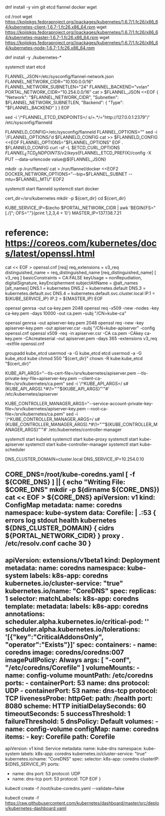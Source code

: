 dnf install -y vim git etcd flannel docker wget


cd /root
wget https://kojipkgs.fedoraproject.org//packages/kubernetes/1.6.7/1.fc26/x86_64/kubernetes-client-1.6.7-1.fc26.x86_64.rpm
wget https://kojipkgs.fedoraproject.org//packages/kubernetes/1.6.7/1.fc26/x86_64/kubernetes-master-1.6.7-1.fc26.x86_64.rpm
wget https://kojipkgs.fedoraproject.org//packages/kubernetes/1.6.7/1.fc26/x86_64/kubernetes-node-1.6.7-1.fc26.x86_64.rpm

dnf install -y ./kubernetes-*

systemctl start etcd

FLANNEL_JSON=/etc/sysconfig/flannel-network.json
FLANNEL_NETWORK_CIDR="10.100.0.0/16"
FLANNEL_NETWORK_SUBNETLEN="24"
FLANNEL_BACKEND="vxlan"
PORTAL_NETWORK_CIDR="10.254.0.0/16"
cat > $FLANNEL_JSON <<EOF
{
  "Network": "$FLANNEL_NETWORK_CIDR",
  "Subnetlen": $FLANNEL_NETWORK_SUBNETLEN,
  "Backend": {
    "Type": "$FLANNEL_BACKEND"
  }
}
EOF

sed -i '/^FLANNEL_ETCD_ENDPOINTS=/ s/=.*/="http:\/\/127.0.0.1:2379"/' /etc/sysconfig/flanneld

FLANNELD_CONFIG=/etc/sysconfig/flanneld
FLANNEL_OPTIONS=""
sed -i '/FLANNEL_OPTIONS/'d $FLANNELD_CONFIG
cat >> $FLANNELD_CONFIG <<EOF
FLANNEL_OPTIONS="$FLANNEL_OPTIONS"
EOF
. $FLANNELD_CONFIG
curl -sf -L $ETCD_CURL_OPTIONS $FLANNEL_ETCD_ENDPOINTS/v2/keys${FLANNEL_ETCD_PREFIX}/config -X PUT --data-urlencode value@${FLANNEL_JSON}

mkdir -p /run/flannel/
cat > /run/flannel/docker <<EOF2
DOCKER_NETWORK_OPTIONS="--bip=\$FLANNEL_SUBNET --mtu=\$FLANNEL_MTU"
EOF2

systemctl start flanneld
systemctl start docker

cert_dir=/srv/kubernetes
mkdir -p ${cert_dir}
cd ${cert_dir}

KUBE_SERVICE_IP=$(echo $PORTAL_NETWORK_CIDR | awk 'BEGIN{FS="[./]"; OFS="."}{print $1,$2,$3,$4 + 1}')
MASTER_IP=137.138.7.21

# reference: https://coreos.com/kubernetes/docs/latest/openssl.html
cat << EOF > openssl.cnf
[req]
req_extensions = v3_req
distinguished_name = req_distinguished_name
[req_distinguished_name]
[ v3_req ]
basicConstraints = CA:FALSE
keyUsage = nonRepudiation, digitalSignature, keyEncipherment
subjectAltName = @alt_names
[alt_names]
DNS.1 = kubernetes
DNS.2 = kubernetes.default
DNS.3 = kubernetes.default.svc
DNS.4 = kubernetes.default.svc.cluster.local
IP.1 = ${KUBE_SERVICE_IP}
IP.2 = ${MASTER_IP}
EOF

openssl genrsa -out ca-key.pem 2048
openssl req -x509 -new -nodes -key ca-key.pem -days 10000 -out ca.pem -subj "/CN=kube-ca"

openssl genrsa -out apiserver-key.pem 2048
openssl req -new -key apiserver-key.pem -out apiserver.csr -subj "/CN=kube-apiserver" -config openssl.cnf
openssl x509 -req -in apiserver.csr -CA ca.pem -CAkey ca-key.pem -CAcreateserial -out apiserver.pem -days 365 -extensions v3_req -extfile openssl.cnf


groupadd kube_etcd
usermod -a -G kube_etcd etcd
usermod -a -G kube_etcd kube
chmod 550 "${cert_dir}"
chown -R kube:kube_etcd "${cert_dir}"


KUBE_API_ARGS="--tls-cert-file=/srv/kubernetes/apiserver.pem --tls-private-key-file=apiserver-key.pem --client-ca-file=/srv/kubernetes/ca.pem"
sed -i '/^KUBE_API_ARGS=/ s#\(KUBE_API_ARGS\).*#\1="'"${KUBE_API_ARGS}"'"#' /etc/kubernetes/apiserver

KUBE_CONTROLLER_MANAGER_ARGS="--service-account-private-key-file=/srv/kubernetes/apiserver-key.pem --root-ca-file=/srv/kubernetes/ca.pem"
sed -i '/^KUBE_CONTROLLER_MANAGER_ARGS=/ s#\(KUBE_CONTROLLER_MANAGER_ARGS\).*#\1="'"${KUBE_CONTROLLER_MANAGER_ARGS}"'"#' /etc/kubernetes/controller-manager


systemctl start kubelet
systemctl start kube-proxy
systemctl start kube-apiserver
systemctl start kube-controller-manager
systemctl start kube-scheduler



DNS_CLUSTER_DOMAIN=cluster.local
DNS_SERVICE_IP=10.254.0.10

CORE_DNS=/root/kube-coredns.yaml
[ -f ${CORE_DNS} ] || {
    echo "Writing File: $CORE_DNS"
    mkdir -p $(dirname ${CORE_DNS})
    cat << EOF > ${CORE_DNS}
apiVersion: v1
kind: ConfigMap
metadata:
  name: coredns
  namespace: kube-system
data:
  Corefile: |
    .:53 {
        errors
        log stdout
        health
        kubernetes ${DNS_CLUSTER_DOMAIN} {
          cidrs ${PORTAL_NETWORK_CIDR}
        }
        proxy . /etc/resolv.conf
        cache 30
    }
---
apiVersion: extensions/v1beta1
kind: Deployment
metadata:
  name: coredns
  namespace: kube-system
  labels:
    k8s-app: coredns
    kubernetes.io/cluster-service: "true"
    kubernetes.io/name: "CoreDNS"
spec:
  replicas: 1
  selector:
    matchLabels:
      k8s-app: coredns
  template:
    metadata:
      labels:
        k8s-app: coredns
      annotations:
        scheduler.alpha.kubernetes.io/critical-pod: ''
        scheduler.alpha.kubernetes.io/tolerations: '[{"key":"CriticalAddonsOnly", "operator":"Exists"}]'
    spec:
      containers:
      - name: coredns
        image: coredns/coredns:007
        imagePullPolicy: Always
        args: [ "-conf", "/etc/coredns/Corefile" ]
        volumeMounts:
        - name: config-volume
          mountPath: /etc/coredns
        ports:
        - containerPort: 53
          name: dns
          protocol: UDP
        - containerPort: 53
          name: dns-tcp
          protocol: TCP
        livenessProbe:
          httpGet:
            path: /health
            port: 8080
            scheme: HTTP
          initialDelaySeconds: 60
          timeoutSeconds: 5
          successThreshold: 1
          failureThreshold: 5
      dnsPolicy: Default
      volumes:
        - name: config-volume
          configMap:
            name: coredns
            items:
            - key: Corefile
              path: Corefile
---
apiVersion: v1
kind: Service
metadata:
  name: kube-dns
  namespace: kube-system
  labels:
    k8s-app: coredns
    kubernetes.io/cluster-service: "true"
    kubernetes.io/name: "CoreDNS"
spec:
  selector:
    k8s-app: coredns
  clusterIP: ${DNS_SERVICE_IP}
  ports:
  - name: dns
    port: 53
    protocol: UDP
  - name: dns-tcp
    port: 53
    protocol: TCP
EOF
}

kubectl create -f /root/kube-coredns.yaml --validate=false

kubectl create -f https://raw.githubusercontent.com/kubernetes/dashboard/master/src/deploy/kubernetes-dashboard.yaml
